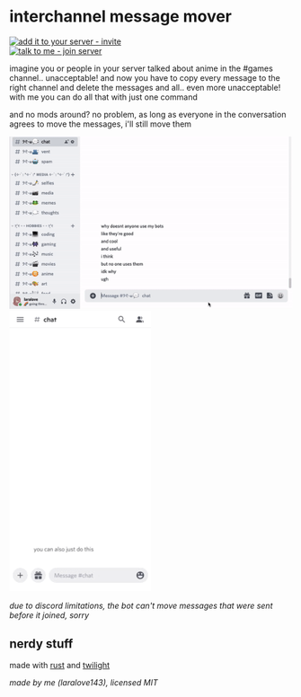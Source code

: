 # interchannel message mover
[![add it to your server - invite](https://img.shields.io/badge/add_it_to_your_server-invite-5865F2?style=for-the-badge&logo=discord&logoColor=white)](https://discord.com/api/oauth2/authorize?client_id=925836652558057552&permissions=536882176&scope=bot%20applications.commands)  
[![talk to me - join server](https://img.shields.io/badge/talk_to_me-join-5865F2?style=for-the-badge&logo=discord&logoColor=white)](https://discord.gg/6vAzfFj8xG)

imagine you or people in your server talked about anime in the #games channel.. unacceptable! and now you have to copy every message to the right channel and delete the messages and all.. even more unacceptable! with me you can do all that with just one command

and no mods around? no problem, as long as everyone in the conversation agrees to move the messages, i'll still move them

![example](example.gif) ![example](example_message_command.gif)

*due to discord limitations, the bot can't move messages that were sent before it joined, sorry*

## nerdy stuff
made with [rust](https://www.rust-lang.org) and [twilight](https://github.com/twilight-rs/twilight)

*made by me (laralove143), licensed MIT*

